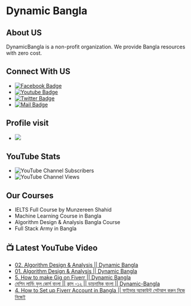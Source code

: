 # Dynamic Bangla 
## About US
DynamicBangla is a non-profit organization. We provide Bangla resources with zero cost. 
## Connect With US
- [![Facebook Badge](https://img.shields.io/badge/Facebook-1877F2?style=for-the-badge&logo=facebook&logoColor=white)](https://www.facebook.com/DynamicLearnerBangla)
- [![Youtube Badge](https://img.shields.io/badge/YouTube-FF0000?style=for-the-badge&logo=youtube&logoColor=white)](https://www.youtube.com/channel/UCoPrqgPJKtJMP0PZCDFjDqA)
- [![Twitter Badge](https://img.shields.io/badge/Twitter-1DA1F2?style=for-the-badge&logo=twitter&logoColor=white)](https://twitter.com/DynamicBangla) 
- [![Mail Badge](https://img.shields.io/badge/Gmail-D14836?style=for-the-badge&logo=gmail&logoColor=white)](mailto:DynamicBangla@yahoo.com)


## Profile visit
- ![](https://komarev.com/ghpvc/?username=DynamicBangla&label=PROFILE+VIEWS)
## YouTube Stats
- ![YouTube Channel Subscribers](https://img.shields.io/youtube/channel/subscribers/UCoPrqgPJKtJMP0PZCDFjDqA?style=social)
- ![YouTube Channel Views](https://img.shields.io/youtube/channel/views/UCoPrqgPJKtJMP0PZCDFjDqA?style=social)
## Our Courses
- IELTS Full Course by Munzereen Shahid
- Machine Learning Course in Bangla
- Algorithm Design & Analysis Bangla Course
- Full Stack Army in Bangla



## 📺 Latest YouTube Video
<!-- BLOG-POST-LIST:START -->
- [02. Algorithm Design &amp; Analysis || Dynamic Bangla](https://www.youtube.com/watch?v=Qy-TbFpfdl8)
- [01. Algorithm Design &amp; Analysis || Dynamic Bangla](https://www.youtube.com/watch?v=1A1qEMBx35k)
- [5. How to make Gig on Fiverr || Dynamic Bangla](https://www.youtube.com/watch?v=VJcCKcOTU4w)
- [মেশিন লার্নিং ফুল কোর্স বাংলা || ক্লাস -১২ || ডায়নামিক বাংলা || Dynamic-Bangla​](https://www.youtube.com/watch?v=Gnjhvez9PYM)
- [4. How to Set up Fiverr Account in Bangla || ফাইভার অ্যাকাউন্ট সেটআপ করুন নিজে নিজেই](https://www.youtube.com/watch?v=P0ihbMYXko8)
<!-- BLOG-POST-LIST:END -->
